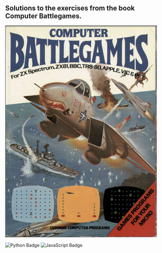## Solutions to the exercises from the book Computer Battlegames.
![preview](https://github.com/ismaelmelgarejo/Computer_Battlegames/blob/main/Computer_Battlegames.png?raw=true)

![Python Badge](https://img.shields.io/badge/Python-BC52EE?logo=python&logoColor=fff&style=flat)
![JavaScript Badge](https://img.shields.io/badge/JavaScript-BC52EE?logo=javascript&logoColor=fff&style=flat)

